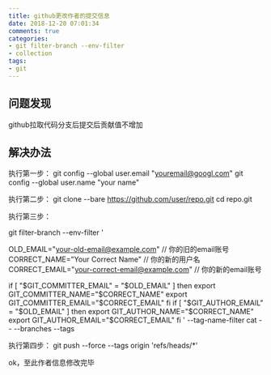 ```yaml
---
title: github更改作者的提交信息
date: 2018-12-20 07:01:34 
comments: true  
categories:  
- git filter-branch --env-filter
- collection
tags:
- git  
---
```


## 问题发现
github拉取代码分支后提交后贡献值不增加


## 解决办法
执行第一步：
git config --global user.email "youremail@googl.com"
git config --global user.name "your name"

执行第二步：
git clone --bare https://github.com/user/repo.git
cd repo.git

执行第三步：

git filter-branch --env-filter '

OLD_EMAIL="your-old-email@example.com" // 你的旧的email账号
CORRECT_NAME="Your Correct Name"   // 你的新的用户名
CORRECT_EMAIL="your-correct-email@example.com" // 你的新的email账号

if [ "$GIT_COMMITTER_EMAIL" = "$OLD_EMAIL" ]
then
    export GIT_COMMITTER_NAME="$CORRECT_NAME"
    export GIT_COMMITTER_EMAIL="$CORRECT_EMAIL"
fi
if [ "$GIT_AUTHOR_EMAIL" = "$OLD_EMAIL" ]
then
    export GIT_AUTHOR_NAME="$CORRECT_NAME"
    export GIT_AUTHOR_EMAIL="$CORRECT_EMAIL"
fi
' --tag-name-filter cat -- --branches --tags

执行第四步：
git push --force --tags origin 'refs/heads/*'

ok，至此作者信息修改完毕